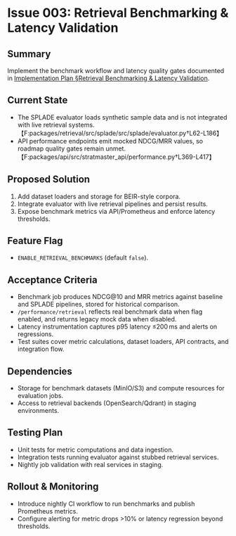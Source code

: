 # Issue 003: Retrieval Benchmarking & Latency Validation

## Summary
Implement the benchmark workflow and latency quality gates documented in [Implementation Plan §Retrieval Benchmarking & Latency Validation](../IMPLEMENTATION_PLAN.md#retrieval-benchmarking--latency-validation).

## Current State
- The SPLADE evaluator loads synthetic sample data and is not integrated with live retrieval systems.【F:packages/retrieval/src/splade/src/splade/evaluator.py†L62-L186】
- API performance endpoints emit mocked NDCG/MRR values, so roadmap quality gates remain unmet.【F:packages/api/src/stratmaster_api/performance.py†L369-L417】

## Proposed Solution
1. Add dataset loaders and storage for BEIR-style corpora.
2. Integrate evaluator with live retrieval pipelines and persist results.
3. Expose benchmark metrics via API/Prometheus and enforce latency thresholds.

## Feature Flag
- `ENABLE_RETRIEVAL_BENCHMARKS` (default `false`).

## Acceptance Criteria
- Benchmark job produces NDCG@10 and MRR metrics against baseline and SPLADE pipelines, stored for historical comparison.
- `/performance/retrieval` reflects real benchmark data when flag enabled, and returns legacy mock data when disabled.
- Latency instrumentation captures p95 latency ≤200 ms and alerts on regressions.
- Test suites cover metric calculations, dataset loaders, API contracts, and integration flow.

## Dependencies
- Storage for benchmark datasets (MinIO/S3) and compute resources for evaluation jobs.
- Access to retrieval backends (OpenSearch/Qdrant) in staging environments.

## Testing Plan
- Unit tests for metric computations and data ingestion.
- Integration tests running evaluator against stubbed retrieval services.
- Nightly job validation with real services in staging.

## Rollout & Monitoring
- Introduce nightly CI workflow to run benchmarks and publish Prometheus metrics.
- Configure alerting for metric drops >10% or latency regression beyond thresholds.
